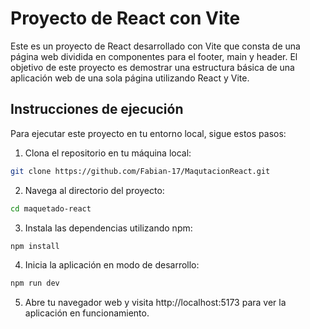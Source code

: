 # Proyecto de React con Vite

Este es un proyecto de React desarrollado con Vite que consta de una página web dividida en componentes para el footer, main y header. El objetivo de este proyecto es demostrar una estructura básica de una aplicación web de una sola página utilizando React y Vite.

## Instrucciones de ejecución
Para ejecutar este proyecto en tu entorno local, sigue estos pasos:

1. Clona el repositorio en tu máquina local:
```bash
git clone https://github.com/Fabian-17/MaqutacionReact.git
```

2. Navega al directorio del proyecto:
```bash
cd maquetado-react
```

3. Instala las dependencias utilizando npm:
```bash
npm install
```

4. Inicia la aplicación en modo de desarrollo:
```bash
npm run dev
```

5. Abre tu navegador web y visita http://localhost:5173 para ver la aplicación en funcionamiento.